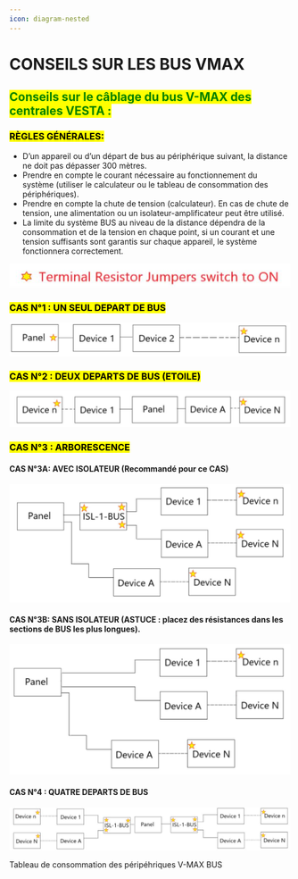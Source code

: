 ```yaml
---
icon: diagram-nested
---
```


# CONSEILS SUR LES BUS VMAX

## <mark style="color:green;">**Conseils sur le câblage du bus V-MAX des centrales  VESTA :**</mark>

### <mark style="background-color:yellow;">**RÈGLES GÉNÉRALES:**</mark>

* D’un appareil ou d’un départ de bus au périphérique suivant, la distance ne doit pas dépasser 300 mètres.
* Prendre en compte le courant nécessaire au fonctionnement du système (utiliser le calculateur ou le tableau de consommation des périphériques).
* Prendre en compte la chute de tension (calculateur). En cas de chute de tension, une alimentation ou un isolateur-amplificateur peut être utilisé.
* La limite du système BUS au niveau de la distance dépendra de la consommation et de la tension en chaque point, si un courant et une tension suffisants sont garantis sur chaque appareil, le système fonctionnera correctement.

![](<../.gitbook/assets/4 (70).jpeg>)

### <mark style="background-color:yellow;">**CAS N°1 : UN SEUL DEPART DE BUS**</mark>

![](<../.gitbook/assets/5 (48).jpeg>)

### <mark style="background-color:yellow;">**CAS N°2 : DEUX DEPARTS DE BUS (ETOILE)**</mark>

![](<../.gitbook/assets/6 (53).jpeg>)

### <mark style="background-color:yellow;">**CAS N°3 : ARBORESCENCE**</mark>

#### **CAS N°3A: AVEC ISOLATEUR (Recommandé pour ce CAS)**

![](<../.gitbook/assets/7 (55).jpeg>)

#### **CAS N°3B: SANS ISOLATEUR (ASTUCE : placez des résistances dans les sections de BUS les plus longues).**

![](<../.gitbook/assets/8 (50).jpeg>)

#### **CAS N°4 : QUATRE DEPARTS DE BUS**

![](<../.gitbook/assets/9 (40).jpeg>)

Tableau de consommation des péripéhriques V-MAX BUS

